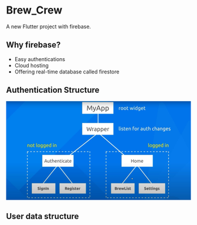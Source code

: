 # Brew_Crew

A new Flutter project with firebase.

## Why firebase?
- Easy authentications
- Cloud hosting
- Offering real-time database called firestore

## Authentication Structure
![Authentication Structure](https://github.com/nicki1999/Brew_crew/blob/main/assets/authentication_structure.JPG?raw=true)

## User data structure

